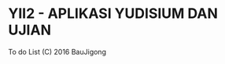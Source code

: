 YII2 - APLIKASI YUDISIUM DAN UJIAN
========================================================
To do List
(C) 2016 BauJigong
